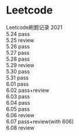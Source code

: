 # Leetcode
Leetcode刷题记录 2021  
5.24 pass  
5.25 review  
5.26 pass  
5.27 pass  
5.28 pass  
5.29 review  
5.30 pass  
5.31 pass  
6.01 pass  
6.02 pass+review  
6.03 pass  
6.04 pass  
6.05 pass  
6.06 review  
6.07 pass+review(with 606)  
6.08 review
